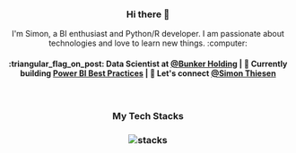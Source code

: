<h3 align="center"> Hi there 👋</h3>

<p align="center">
I'm Simon, a BI enthusiast and Python/R developer. I am passionate about technologies and love to learn new things. :computer:
</p>

<h4 align="center">
:triangular_flag_on_post: Data Scientist at <a href="https://www.bunker-holding.com/">@Bunker Holding</a> | 🌱 Currently building <a href="https://github.com/SimonThiesen/Best-Practices-PBI">Power BI Best Practices</a> | 💬 Let's connect <a href="www.linkedin.com/in/simon-thiesen">@Simon Thiesen</a>
</h4>

<br/>
<h3 align="center">
My Tech Stacks
</h3>

<h3 align="center">
<img src="https://user-images.githubusercontent.com/69463973/108590672-1d930e80-7365-11eb-8a17-dd89b2cce0d7.png" alt="stacks"/>
</h3>
